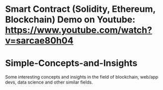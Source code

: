 # Smart Contract (Solidity, Ethereum, Blockchain) Demo on Youtube: https://www.youtube.com/watch?v=sarcae80h04

# Simple-Concepts-and-Insights
Some interesting concepts and insights in the field of blockchain, web/app devs, data science and other similar fields.
